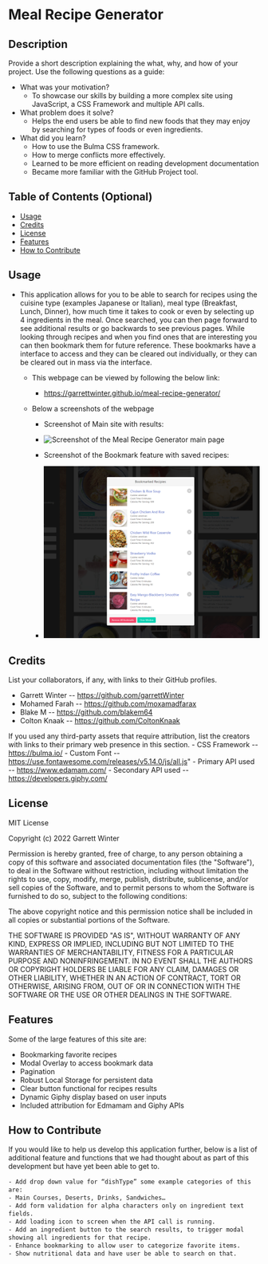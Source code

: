 # Meal Recipe Generator

## Description

Provide a short description explaining the what, why, and how of your project. Use the following questions as a guide:

- What was your motivation?
    - To showcase our skills by building a more complex site using JavaScript, a CSS Framework and multiple API calls.
- What problem does it solve?
    - Helps the end users be able to find new foods that they may enjoy by searching for types of foods or even ingredients.
- What did you learn?
    - How to use the Bulma CSS framework.
    - How to merge conflicts more effectively.
    - Learned to be more efficient on reading development documentation
    - Became more familiar with the GitHub Project tool.

## Table of Contents (Optional)

- [Usage](#usage)
- [Credits](#credits)
- [License](#license)
- [Features](#Features)
- [How to Contribute](#How-to-Contribute)

## Usage

- This application allows for you to be able to search for recipes using the cuisine type (examples Japanese or Italian), meal type (Breakfast, Lunch, Dinner), how much time it takes to cook or even by selecting up 4 ingredients in the meal. Once searched, you can then page forward to see additional results or go backwards to see previous pages. While looking through recipes and when you find ones that are interesting you can then bookmark them for future reference. These bookmarks have a interface to access and they can be cleared out individually, or they can be cleared out in mass via the interface.

    - This webpage can be viewed by following the below link:
        - https://garrettwinter.github.io/meal-recipe-generator/
        
    - Below a screenshots of the webpage
        - Screenshot of Main site with results:
        - ![Screenshot of the Meal Recipe Generator main page](./assets/images/screencapture-Meal-Recipe-Generator-Main-Page.png)

        - Screenshot of the Bookmark feature with saved recipes:
        - ![Screenshot of the Meal Recipe Generator Bookmark Overlay](./assets/images/screencapture-Meal-Recipe-Generator-Bookmark-Modal.png)

## Credits

List your collaborators, if any, with links to their GitHub profiles.

- Garrett Winter -- https://github.com/garrettWinter
- Mohamed Farah -- https://github.com/moxamadfarax
- Blake M -- https://github.com/blakem64
- Colton Knaak -- https://github.com/ColtonKnaak

If you used any third-party assets that require attribution, list the creators with links to their primary web presence in this section.
    - CSS Framework -- https://bulma.io/
    - Custom Font -- https://use.fontawesome.com/releases/v5.14.0/js/all.js"
    - Primary API used -- https://www.edamam.com/
    - Secondary API used -- https://developers.giphy.com/

## License

MIT License

Copyright (c) 2022 Garrett Winter

Permission is hereby granted, free of charge, to any person obtaining a copy
of this software and associated documentation files (the "Software"), to deal
in the Software without restriction, including without limitation the rights
to use, copy, modify, merge, publish, distribute, sublicense, and/or sell
copies of the Software, and to permit persons to whom the Software is
furnished to do so, subject to the following conditions:

The above copyright notice and this permission notice shall be included in all
copies or substantial portions of the Software.

THE SOFTWARE IS PROVIDED "AS IS", WITHOUT WARRANTY OF ANY KIND, EXPRESS OR
IMPLIED, INCLUDING BUT NOT LIMITED TO THE WARRANTIES OF MERCHANTABILITY,
FITNESS FOR A PARTICULAR PURPOSE AND NONINFRINGEMENT. IN NO EVENT SHALL THE
AUTHORS OR COPYRIGHT HOLDERS BE LIABLE FOR ANY CLAIM, DAMAGES OR OTHER
LIABILITY, WHETHER IN AN ACTION OF CONTRACT, TORT OR OTHERWISE, ARISING FROM,
OUT OF OR IN CONNECTION WITH THE SOFTWARE OR THE USE OR OTHER DEALINGS IN THE
SOFTWARE.

## Features

Some of the large features of this site are:

- Bookmarking favorite recipes
- Modal Overlay to access bookmark data
- Pagination
- Robust Local Storage for persistent data
- Clear button functional for recipes results
- Dynamic Giphy display based on user inputs
- Included attribution for Edmamam and Giphy APIs

## How to Contribute

If you would like to help us develop this application further, below is a list of additional feature and functions that we had thought about as part of this development but have yet been able to get to.

    - Add drop down value for “dishType” some example categories of this are:
    - Main Courses, Deserts, Drinks, Sandwiches…
    - Add form validation for alpha characters only on ingredient text fields.
    - Add loading icon to screen when the API call is running.
    - Add an ingredient button to the search results, to trigger modal showing all ingredients for that recipe.
    - Enhance bookmarking to allow user to categorize favorite items.
    - Show nutritional data and have user be able to search on that.
